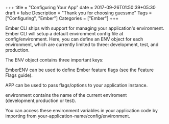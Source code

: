 +++
    title = "Configuring Your App"
    date = 2017-09-26T01:50:39+05:30
    draft = false
    Description = "Thank you for choosing guessme"
    Tags = ["Configuring", "Ember"]
    Categories = ["Ember"]
+++

Ember CLI ships with support for managing your application's environment. Ember CLI will setup a default environment config file at config/environment. Here, you can define an ENV object for each environment, which are currently limited to three: development, test, and production.

The ENV object contains three important keys:

EmberENV can be used to define Ember feature flags (see the Feature Flags guide).

APP can be used to pass flags/options to your application instance.

environment contains the name of the current enviroment (development,production or test).

You can access these environment variables in your application code by importing from your-application-name/config/environment.